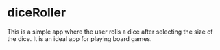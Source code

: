 # diceRoller

This is a simple app where the user rolls a dice after selecting the size of the dice. 
It is an ideal app for playing board games.
